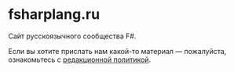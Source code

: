 # fsharplang.ru

Сайт русскоязычного сообщества F#.

Если вы хотите прислать нам какой-то материал — пожалуйста, ознакомьтесь с
[редакционной политикой][editorial-policy].

[editorial-policy]: community/editorial-policy.md
